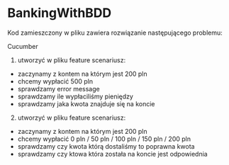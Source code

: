 # BankingWithBDD

Kod zamieszczony w pliku zawiera rozwiązanie następującego problemu:


Cucumber
1) utworzyć w pliku feature scenariusz:
- zaczynamy z kontem na którym jest 200 pln
- chcemy wypłacić 500 pln
- sprawdzamy error message
- sprawdzamy ile wypłaciliśmy pieniędzy
- sprawdzamy jaka kwota znajduje się na koncie
 
2) utworzyć w pliku feature scenariusz:
- zaczynamy z kontem na którym jest 200 pln
- chcemy wypłacić 0 pln / 50 pln / 100 pln / 150 pln / 200 pln
- sprawdzamy czy kwota którą dostaliśmy to poprawna kwota
- sprawdzamy czy ktowa która została na koncie jest odpowiednia
